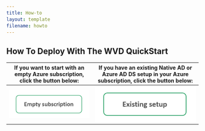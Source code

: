 ```yaml
---
title: How-to
layout: template
filename: howto
---
```


## <b>How To Deploy With The WVD QuickStart</b>

If you want to start with an empty Azure subscription, click the button below:  |  If you have an existing Native AD or Azure AD DS setup in your Azure subscription, click the button below:
:------------------------------------------------------------------------------:|:-----------------------------------------------------------------------------------------------------------:
<a href="howtoEmpty"><img src="images/emptyButton.PNG?raw=true"/></a>           |  <a href="howtoExisting"><img src="images/existingButton.PNG?raw=true"/></a>
